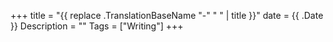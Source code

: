+++
title = "{{ replace .TranslationBaseName "-" " " | title }}"
date = {{ .Date }}
Description = ""
Tags = ["Writing"]
+++
